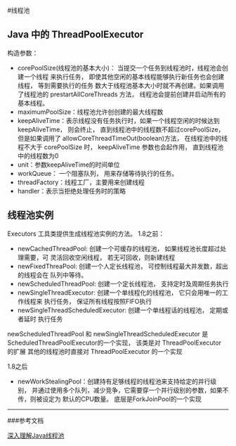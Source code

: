 #线程池

## Java 中的 ThreadPoolExecutor

构造参数：
- corePoolSize(线程池的基本大小)： 当提交一个任务到线程池时，线程池会创建一个线程
来执行任务， 即使其他空闲的基本线程能够执行新任务也会创建线程， 等到需要执行的任务
数大于线程池基本大小时就不再创建。如果调用了线程池的 prestartAllCoreThreads 方法，
线程池会提前创建并启动所有的基本线程。
- maximumPoolSize：线程池允许创创建的最大线程数
- keepAliveTime：表示线程没有任务执行时，如果一个线程空闲的时候达到keepAliveTime，
则会终止， 直到线程池中的线程数不超过corePoolSize， 但是如果调用了
allowCoreThreadTimeOut(boolean)方法， 在线程池中的线程不大于 corePoolSize 时，
keepAliveTime 参数也会起作用， 直到线程池中的线程数为0
- unit：参数keepAliveTime的时间单位
- workQueue： 一个阻塞队列， 用来存储等待执行的任务。
- threadFactory：线程工厂，主要用来创建线程
- handler：表示当拒绝处理任务时的策略

## 线程池实例
Executors 工具类提供生成线程池实例的方法。
1.8之前：

- newCachedThreadPool: 创建一个可缓存的线程池， 如果线程池长度超过处理需要，可
灵活回收空闲线程， 若无可回收，则新建线程
- newFixedThreaPool: 创建一个人定长线程池， 可控制线程最大并发数，超出的线程会在
队列中等待。
- newScheduledThreadPool: 创建一个定长线程池， 支持定时及周期任务执行
- newSingleThreadExecutor: 创建一个单线程化的线程池， 它只会用唯一的工作线程来
执行任务， 保证所有线程按照FIFO执行
- newSingleThreadScheduledExecutor: 创建一个单线程话的线程池， 定期或者延时
执行任务

newScheduledThreadPool 和 newSingleThreadScheduledExecutor 是
ScheduledThreadPoolExecutor的一个实现， 该类是对 ThreadPoolExecutor 的扩展
其他的线程池时直接对 ThreadPoolExecutor 的一个实现

1.8之后
- newWorkStealingPool：创建持有足够线程的线程池来支持给定的并行级别，
并通过使用多个队列，减少竞争，它需要穿一个并行级别的参数，如果不传，则被设定为
默认的CPU数量。  底层是ForkJoinPool的一个实现










---
###参考文档

[深入理解Java线程池](https://www.cnblogs.com/exe19/p/5359885.html)

